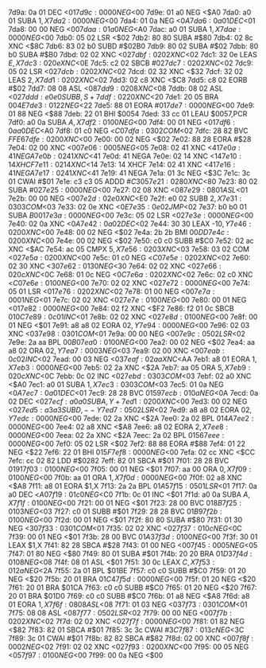 7d9a: 0a 01     DEC    <$01
7d9c: 00 00     NEG    <$00
7d9e: 01 a0     NEG    <$A0
7da0: a0 01     SUBA   $1,X
7da2: 00 00     NEG    <$00
7da4: 01 0a     NEG    <$0A
7da6: 0a 01     DEC    <$01
7da8: 00 00     NEG    <$00
7daa: 01 a0     NEG    <$A0
7dac: a0 01     SUBA   $1,X
7dae: 00 00     NEG    <$00
7db0: 05 02     LSR    <$02
7db2: 80 80     SUBA   #$80
7db4: 02 8c     XNC    <$8C
7db6: 83 02 b0  SUBD   #$02B0
7db9: 80 02     SUBA   #$02
7dbb: 80 b0     SUBA   #$B0
7dbd: 02 02     XNC    <$02
7dbf: 02 02     XNC    <$02
7dc1: 32 0e     LEAS   $E,X
7dc3: 02 0e     XNC    <$0E
7dc5: c2 02     SBCB   #$02
7dc7: 02 02     XNC    <$02
7dc9: 05 02     LSR    <$02
7dcb: 02 02     XNC    <$02
7dcd: 02 32     XNC    <$32
7dcf: 32 02     LEAS   $2,X
7dd1: 02 02     XNC    <$02
7dd3: 02 c8     XNC    <$C8
7dd5: c8 02     EORB   #$02
7dd7: 08 08     ASL    <$08
7dd9: 02 08     XNC    <$08
7ddb: 08 02     ASL    <$02
7ddd: e0 e0     SUBB   ,S+
7ddf: 02 20     XNC    <$20
7de1: 20 05     BRA    $004E
7de3: 01 22     NEG    <$22
7de5: 88 01     EORA   #$01
7de7: 00 00     NEG    <$00
7de9: 01 88     NEG    <$88
7deb: 22 01     BHI    $0054
7ded: 33 cc 01  LEAU   $0057,PCR
7df0: a0 0a     SUBA   $A,X
7df2: 01 00     NEG    <$00
7df4: 00 01     NEG    <$01
7df6: 0a a0     DEC    <$A0
7df8: 01 c0     NEG    <$C0
7dfa: 03 02     COM    <$02
7dfc: 28 82     BVC    $FFE6
7dfe: 02 00     XNC    <$00
7e00: 00 02     NEG    <$02
7e02: 88 28     EORA   #$28
7e04: 02 00     XNC    <$00
7e06: 00 05     NEG    <$05
7e08: 02 41     XNC    <$41
7e0a: 41        NEGA
7e0b: 02 41     XNC    <$41
7e0d: 41        NEGA
7e0e: 02 14     XNC    <$14
7e10: 14        XHCF
7e11: 02 14     XNC    <$14
7e13: 14        XHCF
7e14: 02 41     XNC    <$41
7e16: 41        NEGA
7e17: 02 41     XNC    <$41
7e19: 41        NEGA
7e1a: 01 3c     NEG    <$3C
7e1c: 3c 01     CWAI   #$01
7e1e: c3 c3 05  ADDD   #$C305
7e21: 02 80     XNC    <$80
7e23: 80 02     SUBA   #$02
7e25: 00 00     NEG    <$00
7e27: 02 08     XNC    <$08
7e29: 08 01     ASL    <$01
7e2b: 00 00     NEG    <$00
7e2d: 02 e0     XNC    <$E0
7e2f: e0 02     SUBB   $2,X
7e31: 03 03     COM    <$03
7e33: 02 0e     XNC    <$0E
7e35: 0e 02     JMP    <$02
7e37: b0 b0 01  SUBA   $B001
7e3a: 00 00     NEG    <$00
7e3c: 05 02     LSR    <$02
7e3e: 00 00     NEG    <$00
7e40: 02 0a     XNC    <$0A
7e42: 0a 02     DEC    <$02
7e44: 30 30     LEAX   -$10,Y
7e46: 02 00     XNC    <$00
7e48: 00 02     NEG    <$02
7e4a: 2b 2b     BMI    $00DD
7e4c: 02 00     XNC    <$00
7e4e: 00 02     NEG    <$02
7e50: c0 c0     SUBB   #$C0
7e52: 02 ac     XNC    <$AC
7e54: ac 05     CMPX   $5,X
7e56: 02 03     XNC    <$03
7e58: 03 02     COM    <$02
7e5a: 02 00     XNC    <$00
7e5c: 01 c0     NEG    <$C0
7e5e: 02 02     XNC    <$02
7e60: 02 30     XNC    <$30
7e62: 01 30     NEG    <$30
7e64: 02 02     XNC    <$02
7e66: 02 0c     XNC    <$0C
7e68: 01 0c     NEG    <$0C
7e6a: 02 02     XNC    <$02
7e6c: 02 c0     XNC    <$C0
7e6e: 01 00     NEG    <$00
7e70: 02 02     XNC    <$02
7e72: 00 00     NEG    <$00
7e74: 05 01     LSR    <$01
7e76: 02 02     XNC    <$02
7e78: 01 00     NEG    <$00
7e7a: 00 01     NEG    <$01
7e7c: 02 02     XNC    <$02
7e7e: 01 00     NEG    <$00
7e80: 00 01     NEG    <$01
7e82: 00 00     NEG    <$00
7e84: 02 f2     XNC    <$F2
7e86: f2 01 0c  SBCB   $010C
7e89: 0c 01     INC    <$01
7e8b: 02 02     XNC    <$02
7e8d: 01 00     NEG    <$00
7e8f: 00 01     NEG    <$01
7e91: a8 a8 02  EORA   $02,Y
7e94: 00 00     NEG    <$00
7e96: 02 03     XNC    <$03
7e98: 03 01     COM    <$01
7e9a: 00 00     NEG    <$00
7e9c: 05 02     LSR    <$02
7e9e: 2a aa     BPL    $00B0
7ea0: 01 00     NEG    <$00
7ea2: 00 02     NEG    <$02
7ea4: aa a8 02  ORA    $02,Y
7ea7: 00 03     NEG    <$03
7ea9: 02 00     XNC    <$00
7eab: 0c 02     INC    <$02
7ead: 00 03     NEG    <$03
7eaf: 02 aa     XNC    <$AA
7eb1: a8 01     EORA   $1,X
7eb3: 00 00     NEG    <$00
7eb5: 02 2a     XNC    <$2A
7eb7: aa 05     ORA    $5,X
7eb9: 02 0c     XNC    <$0C
7ebb: 0c 02     INC    <$02
7ebd: 03 03     COM    <$03
7ebf: 02 a0     XNC    <$A0
7ec1: a0 01     SUBA   $1,X
7ec3: 03 03     COM    <$03
7ec5: 01 0a     NEG    <$0A
7ec7: 0a 01     DEC    <$01
7ec9: 28 28     BVC    $0159
7ecb: 01 0a     NEG    <$0A
7ecd: 0a 02     DEC    <$02
7ecf: a0 a0     SUBA   ,Y+
7ed1: 02 00     XNC    <$00
7ed3: 00 02     NEG    <$02
7ed5: a3 a3     SUBD   ,--Y
7ed7: 05 02     LSR    <$02
7ed9: a8 a8 02  EORA   $02,Y
7edc: 00 00     NEG    <$00
7ede: 02 2a     XNC    <$2A
7ee0: 2a 02     BPL    $014A
7ee2: 00 00     NEG    <$00
7ee4: 02 a8     XNC    <$A8
7ee6: a8 02     EORA   $2,X
7ee8: 00 00     NEG    <$00
7eea: 02 2a     XNC    <$2A
7eec: 2a 02     BPL    $0156
7eee: 00 00     NEG    <$00
7ef0: 05 02     LSR    <$02
7ef2: 88 88     EORA   #$88
7ef4: 01 22     NEG    <$22
7ef6: 22 01     BHI    $015F
7ef8: 00 00     NEG    <$00
7efa: 02 cc     XNC    <$CC
7efc: cc 02 82  LDD    #$0282
7eff: 82 01     SBCA   #$01
7f01: 28 28     BVC    $0191
7f03: 01 00     NEG    <$00
7f05: 00 01     NEG    <$01
7f07: aa 00     ORA    $0,X
7f09: 01 00     NEG    <$00
7f0b: aa 01     ORA    $1,X
7f0d: 00 00     NEG    <$00
7f0f: 02 a8     XNC    <$A8
7f11: a8 01     EORA   $1,X
7f13: 2a 2a     BPL    $01A5
7f15: 05 01     LSR    <$01
7f17: 0a a0     DEC    <$A0
7f19: 01 c0     NEG    <$C0
7f1b: 0c 01     INC    <$01
7f1d: a0 0a     SUBA   $A,X
7f1f: 01 00     NEG    <$00
7f21: 00 01     NEG    <$01
7f23: 28 00     BVC    $018B
7f25: 01 03     NEG    <$03
7f27: c0 01     SUBB   #$01
7f29: 28 28     BVC    $01B9
7f2b: 01 00     NEG    <$00
7f2d: 00 01     NEG    <$01
7f2f: 80 80     SUBA   #$80
7f31: 01 30     NEG    <$30
7f33: 03 01     COM    <$01
7f35: 02 02     XNC    <$02
7f37: 01 0c     NEG    <$0C
7f39: 00 01     NEG    <$01
7f3b: 28 00     BVC    $01A3
7f3d: 01 00     NEG    <$00
7f3f: 30 01     LEAX   $1,X
7f41: 82 28     SBCA   #$28
7f43: 01 00     NEG    <$00
7f45: 00 05     NEG    <$05
7f47: 01 80     NEG    <$80
7f49: 80 01     SUBA   #$01
7f4b: 20 20     BRA    $01D3
7f4d: 01 08     NEG    <$08
7f4f: 08 01     ASL    <$01
7f51: 30 0c     LEAX   $C,X
7f53: 01 2a     NEG    <$2A
7f55: 2a 01     BPL    $01BE
7f57: c0 c0     SUBB   #$C0
7f59: 01 20     NEG    <$20
7f5b: 20 01     BRA    $01C4
7f5d: 00 00     NEG    <$00
7f5f: 01 20     NEG    <$20
7f61: 20 01     BRA    $01CA
7f63: c0 c0     SUBB   #$C0
7f65: 01 20     NEG    <$20
7f67: 20 01     BRA    $01D0
7f69: c0 c0     SUBB   #$C0
7f6b: 01 a8     NEG    <$A8
7f6d: a8 01     EORA   $1,X
7f6f: 08 08     ASL    <$08
7f71: 01 03     NEG    <$03
7f73: 03 01     COM    <$01
7f75: 08 08     ASL    <$08
7f77: 05 02     LSR    <$02
7f79: 00 00     NEG    <$00
7f7b: 02 02     XNC    <$02
7f7d: 02 02     XNC    <$02
7f7f: 00 00     NEG    <$00
7f81: 01 82     NEG    <$82
7f83: 82 01     SBCA   #$01
7f85: 3c 3c     CWAI   #$3C
7f87: 01 3c     NEG    <$3C
7f89: 3c 01     CWAI   #$01
7f8b: 82 82     SBCA   #$82
7f8d: 02 00     XNC    <$00
7f8f: 00 02     NEG    <$02
7f91: 02 02     XNC    <$02
7f93: 02 00     XNC    <$00
7f95: 00 05     NEG    <$05
7f97: 01 00     NEG    <$00
7f99: 00 0a     NEG    <$00
